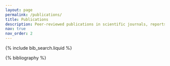 ```yaml
---
layout: page
permalink: /publications/
title: Publications
description: Peer-reviewed publications in scientific journals, reports, and thesis.
nav: true
nav_order: 2
---
```


<!-- _pages/publications.md -->

<!-- Bibsearch Feature -->

{% include bib_search.liquid %}

<div class="publications">

{% bibliography %}

</div>
